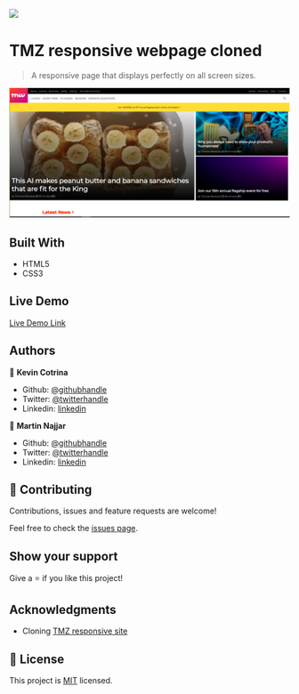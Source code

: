 ![](https://img.shields.io/badge/Microverse-blueviolet)

# TMZ responsive webpage cloned

> A responsive page that displays perfectly on all screen sizes.

![screenshot](./images&svgs/app_screenshot.png)

## Built With

- HTML5
- CSS3

## Live Demo

[Live Demo Link](https://kcotrinam.github.io/TMZ-reponsive-Web/)

## Authors

👤 **Kevin Cotrina**

- Github: [@githubhandle](https://github.com/kcotrinam)
- Twitter: [@twitterhandle](https://twitter.com/KevinCot12)
- Linkedin: [linkedin](https://www.linkedin.com/in/kevincotrina/)

👤 **Martin Najjar**

- Github: [@githubhandle](https://github.com/martinnajjar12)
- Twitter: [@twitterhandle](https://twitter.com/martin_najjar)
- Linkedin: [linkedin](https://www.linkedin.com/in/martin-najjar-174948198/)

## 🤝 Contributing

Contributions, issues and feature requests are welcome!

Feel free to check the [issues page](https://github.com/kcotrinam92/TMZ-reponsive-Web/issues).

## Show your support

Give a ⭐️ if you like this project!

## Acknowledgments

- Cloning [TMZ responsive site](https://thenextweb.com/)

## 📝 License

This project is [MIT](./LICENSE) licensed.
